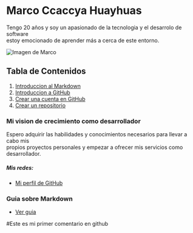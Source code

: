# Marco Ccaccya Huayhuas
Tengo 20 años y soy un apasionado de la tecnologia y el desarrolo de software  
estoy emocionado de aprender más a cerca de este entorno.

![Imagen de Marco](https://lh3.googleusercontent.com/a/ACg8ocImBiVKQTNST8Se63mqZw3lZzMZKKKJv2Khmkricv26WK1Nzzcj=s360-c-no)

## Tabla de Contenidos

1. [Introduccion al Markdown](#Introduccion)
2. [Introduccion a GitHub](#Introduccion)
3. [Crear una cuenta en GitHub](#Crear-cuenta-en-github)
4. [Crear un repositorio](#Crear-repositorio-en-github)

### Mi vision de crecimiento como desarrollador

Espero adquirir las habilidades y conocimientos necesarios para llevar a cabo mis  
propios proyectos personales y empezar a ofrecer mis servicios como desarrollador.

##### Mis redes:

- [Mi perfil de GitHub](https://github.com/MarcoCcaccya)

### Guia sobre Markdown

- [Ver guia](markdown-guide.md)

#Este es mi primer comentario en github

